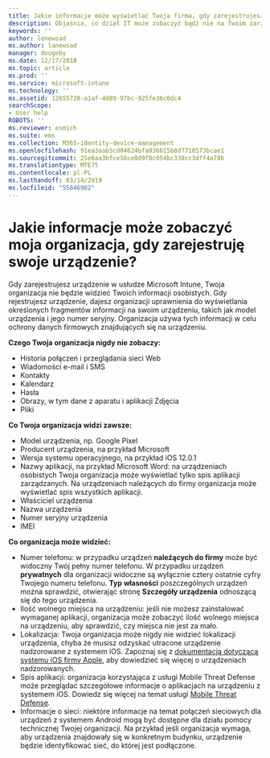 ```yaml
---
title: Jakie informacje może wyświetlać Twoja firma, gdy zarejestrujesz swoje urządzenie?
description: Objaśnia, co dział IT może zobaczyć bądź nie na Twoim zarządzanym urządzeniu.
keywords: ''
author: lenewsad
ms.author: lanewsad
manager: dougeby
ms.date: 12/17/2018
ms.topic: article
ms.prod: ''
ms.service: microsoft-intune
ms.technology: ''
ms.assetid: 12655728-a1af-4d89-97bc-925fe36c0dc4
searchScope:
- User help
ROBOTS: ''
ms.reviewer: esmich
ms.suite: ems
ms.collection: M365-identity-device-management
ms.openlocfilehash: 91ea3aab5cd04624bfa036615b8d7710573bcae1
ms.sourcegitcommit: 25e6aa3bfce58ce8d9f8c054bc338cc3dff4a78b
ms.translationtype: MTE75
ms.contentlocale: pl-PL
ms.lasthandoff: 03/14/2019
ms.locfileid: "55846982"
---
```

# <a name="what-information-can-my-organization-see-when-i-enroll-my-device"></a>Jakie informacje może zobaczyć moja organizacja, gdy zarejestruję swoje urządzenie?

Gdy zarejestrujesz urządzenie w usłudze Microsoft Intune, Twoja organizacja nie będzie widzieć Twoich informacji osobistych. Gdy rejestrujesz urządzenie, dajesz organizacji uprawnienia do wyświetlania określonych fragmentów informacji na swoim urządzeniu, takich jak model urządzenia i jego numer seryjny. Organizacja używa tych informacji w celu ochrony danych firmowych znajdujących się na urządzeniu.

**Czego Twoja organizacja nigdy nie zobaczy:**

- Historia połączeń i przeglądania sieci Web
- Wiadomości e-mail i SMS
- Kontakty
- Kalendarz
-   Hasła
- Obrazy, w tym dane z aparatu i aplikacji Zdjęcia
- Pliki

**Co Twoja organizacja widzi zawsze:**

- Model urządzenia, np. Google Pixel
- Producent urządzenia, na przykład Microsoft
- Wersja systemu operacyjnego, na przykład iOS 12.0.1
- Nazwy aplikacji, na przykład Microsoft Word: na urządzeniach osobistych Twoja organizacja może wyświetlać tylko spis aplikacji zarządzanych. Na urządzeniach należących do firmy organizacja może wyświetlać spis wszystkich aplikacji.
- Właściciel urządzenia
- Nazwa urządzenia
- Numer seryjny urządzenia
- IMEI

**Co organizacja może widzieć:**

-  Numer telefonu: w przypadku urządzeń **należących do firmy** może być widoczny Twój pełny numer telefonu. W przypadku urządzeń **prywatnych** dla organizacji widoczne są wyłącznie cztery ostatnie cyfry Twojego numeru telefonu. **Typ własności** poszczególnych urządzeń można sprawdzić, otwierając stronę **Szczegóły urządzenia** odnoszącą się do tego urządzenia.
- Ilość wolnego miejsca na urządzeniu: jeśli nie możesz zainstalować wymaganej aplikacji, organizacja może zobaczyć ilość wolnego miejsca na urządzeniu, aby sprawdzić, czy miejsca nie jest za mało.  
-  Lokalizacja: Twoja organizacja może nigdy nie widzieć lokalizacji urządzenia, chyba że musisz odzyskać utracone urządzenie nadzorowane z systemem iOS. Zapoznaj się z [dokumentacją dotyczącą systemu iOS firmy Apple](https://go.microsoft.com/fwlink/?linkid=853816), aby dowiedzieć się więcej o urządzeniach nadzorowanych.  
- Spis aplikacji: organizacja korzystająca z usługi Mobile Threat Defense może przeglądać szczegółowe informacje o aplikacjach na urządzeniu z systemem iOS. Dowiedz się więcej na temat usługi [Mobile Threat Defense](you-are-prompted-to-install-mtd-ios.md).
- Informacje o sieci: niektóre informacje na temat połączeń sieciowych dla urządzeń z systemem Android mogą być dostępne dla działu pomocy technicznej Twojej organizacji. Na przykład jeśli organizacja wymaga, aby urządzenia znajdowały się w konkretnym budynku, urządzenie będzie identyfikować sieć, do której jest podłączone. 
